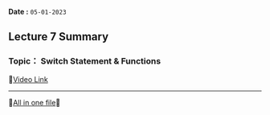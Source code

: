 **Date :** `05-01-2023`
## Lecture 7 Summary
### Topic： Switch Statement & Functions
📍[Video Link](https://www.youtube.com/watch?v=8nNqk2NPbRA&list=PLDzeHZWIZsToJ9zSl4-5BfOBzAR0fm--f&index=8)



  <hr>
  
  📑[All in one file](/Journey_so_far.md)📍
